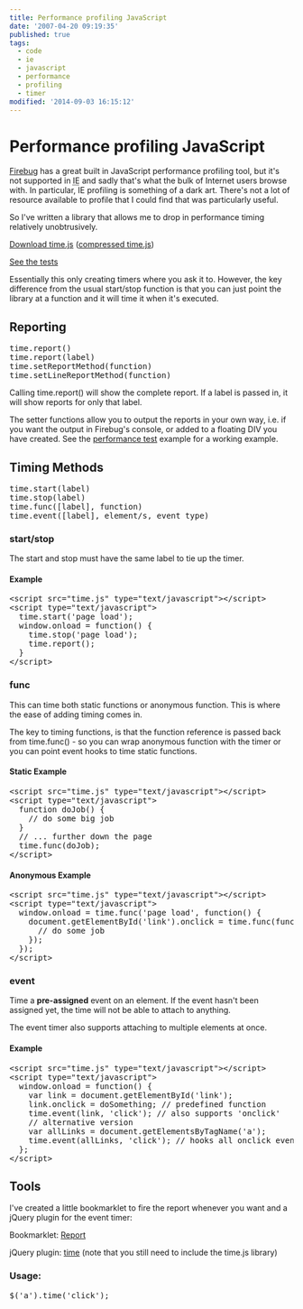 ```yaml
---
title: Performance profiling JavaScript
date: '2007-04-20 09:19:35'
published: true
tags:
  - code
  - ie
  - javascript
  - performance
  - profiling
  - timer
modified: '2014-09-03 16:15:12'
---
```

# Performance profiling JavaScript

[Firebug](http://getfirebug.com) has a great built in JavaScript performance profiling tool, but it's not supported in <abbr title="Internet Explorer">IE</abbr> and sadly that's what the bulk of Internet users browse with.  In particular, IE profiling is something of a dark art.  There's not a lot of resource available to profile that I could find that was particularly useful.

So I've written a library that allows me to drop in performance timing relatively unobtrusively.

[Download time.js](http://remysharp.com/time.js) ([compressed time.js](http://remysharp.com/time.packed.js))

[See the tests](http://remysharp.com/wp-content/uploads/2007/04/page_timer.html)


<!--more-->

Essentially this only creating timers where you ask it to. However, the key difference from the usual start/stop function is that you can just point the library at a function and it will time it when it's executed.

## Reporting

<pre>time.report()
time.report(label)
time.setReportMethod(function)
time.setLineReportMethod(function)
</pre>

Calling time.report() will show the complete report.  If a label is passed in, it will show reports for only that label.

The setter functions allow you to output the reports in your own way, i.e. if you want the output in Firebug's console, or added to a floating DIV you have created.  See the [performance test](http://remysharp.com/wp-content/uploads/2007/04/page_timer.html) example for a working example.

## Timing Methods

<pre>time.start(label)
time.stop(label)
time.func([label], function)
time.event([label], element/s, event type)
</pre>

### start/stop

The start and stop must have the same label to tie up the timer.

#### Example

<pre>
&lt;script src=&quot;time.js&quot; type=&quot;text/javascript&quot;&gt;&lt;/script&gt;
&lt;script type=&quot;text/javascript&quot;&gt;
  time.start('page load');
  window.onload = function() {
    time.stop('page load');
    time.report();
  }
&lt;/script&gt;
</pre>

### func

This can time both static functions or anonymous function.  This is where the ease of adding timing comes in.

The key to timing functions, is that the function reference is passed back from time.func() - so you can wrap anonymous function with the timer or you can point event hooks to time static functions.

#### Static Example

<pre>
&lt;script src=&quot;time.js&quot; type=&quot;text/javascript&quot;&gt;&lt;/script&gt;
&lt;script type=&quot;text/javascript&quot;&gt;
  function doJob() {
    // do some big job
  }
  // ... further down the page
  time.func(doJob);
&lt;/script&gt;
</pre>

#### Anonymous Example

<pre>
&lt;script src=&quot;time.js&quot; type=&quot;text/javascript&quot;&gt;&lt;/script&gt;
&lt;script type=&quot;text/javascript&quot;&gt;
  window.onload = time.func('page load', function() {
    document.getElementById('link').onclick = time.func(function() {
      // do some job
    });
  });
&lt;/script&gt;
</pre>

### event

Time a **pre-assigned** event on an element.  If the event hasn't been assigned yet, the time will not be able to attach to anything.

The event timer also supports attaching to multiple elements at once.

#### Example

<pre>
&lt;script src=&quot;time.js&quot; type=&quot;text/javascript&quot;&gt;&lt;/script&gt;
&lt;script type=&quot;text/javascript&quot;&gt;
  window.onload = function() {
    var link = document.getElementById('link');
    link.onclick = doSomething; // predefined function
    time.event(link, 'click'); // also supports 'onclick'
    // alternative version
    var allLinks = document.getElementsByTagName('a');
    time.event(allLinks, 'click'); // hooks all onclick events on links
  };
&lt;/script&gt;
</pre>

## Tools

I've created a little bookmarklet to fire the report whenever you want and a jQuery plugin for the event timer:

Bookmarklet: <a href="javascript:void(time.report())">Report</a>

jQuery plugin: [time](http://remysharp.com/wp-content/uploads/2007/04/jq_time.js) (note that you still need to include the time.js library)

### Usage:

<pre>$('a').time('click');</pre>
